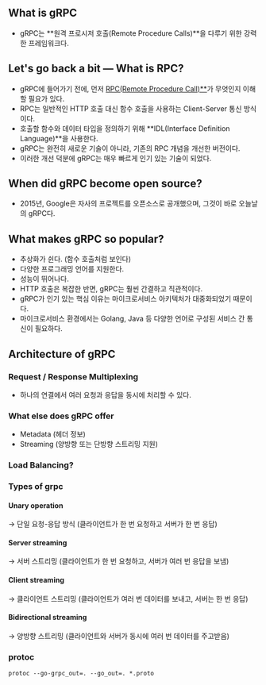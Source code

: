 ## What is gRPC
- gRPC는 **원격 프로시저 호출(Remote Procedure Calls)**을 다루기 위한 강력한 프레임워크다.

## Let's go back a bit — What is RPC?
- gRPC에 들어가기 전에, 먼저 <u>RPC(Remote Procedure Call)**</u>가 무엇인지 이해할 필요가 있다.
- RPC는 일반적인 HTTP 호출 대신 함수 호출을 사용하는 Client-Server 통신 방식이다.
- 호출할 함수와 데이터 타입을 정의하기 위해 **IDL(Interface Definition Language)**을 사용한다.
- gRPC는 완전히 새로운 기술이 아니라, 기존의 RPC 개념을 개선한 버전이다. 
- 이러한 개선 덕분에 gRPC는 매우 빠르게 인기 있는 기술이 되었다.

## When did gRPC become open source?
- 2015년, Google은 자사의 프로젝트를 오픈소스로 공개했으며, 그것이 바로 오늘날의 gRPC다.

## What makes gRPC so popular?
- 추상화가 쉰다. (함수 호출처럼 보인다)
- 다양한 프로그래밍 언어를 지원한다.
- 성능이 뛰어나다.
- HTTP 호출은 복잡한 반면, gRPC는 훨씬 간결하고 직관적이다.
- gRPC가 인기 있는 핵심 이유는 마이크로서비스 아키텍처가 대중화되었기 때문이다.
- 마이크로서비스 환경에서는 Golang, Java 등 다양한 언어로 구성된 서비스 간 통신이 필요하다.

## Architecture of gRPC
### Request / Response Multiplexing
- 하나의 연결에서 여러 요청과 응답을 동시에 처리할 수 있다.

### What else does gRPC offer 
- Metadata (헤더 정보)
- Streaming (양방향 또는 단방향 스트리밍 지원)

### Load Balancing?


### Types of grpc 

#### Unary operation
→ 단일 요청-응답 방식 (클라이언트가 한 번 요청하고 서버가 한 번 응답)

#### Server streaming
→ 서버 스트리밍 (클라이언트가 한 번 요청하고, 서버가 여러 번 응답을 보냄)

#### Client streaming
→ 클라이언트 스트리밍 (클라이언트가 여러 번 데이터를 보내고, 서버는 한 번 응답)

#### Bidirectional streaming
→ 양방향 스트리밍 (클라이언트와 서버가 동시에 여러 번 데이터를 주고받음)

### protoc 
```shell
protoc --go-grpc_out=. --go_out=. *.proto
```